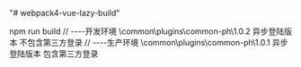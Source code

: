 "# webpack4-vue-lazy-build" 

npm run build
// ----开发环境 \common\plugins\common-ph\1.0.2 异步登陆版本 不包含第三方登录
// ----生产环境 \common\plugins\common-ph\1.0.1 异步登陆版本 包含第三方登录